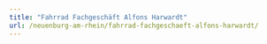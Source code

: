 ```yaml
---
title: "Fahrrad Fachgeschäft Alfons Harwardt"
url: /neuenburg-am-rhein/fahrrad-fachgeschaeft-alfons-harwardt/
---
```

